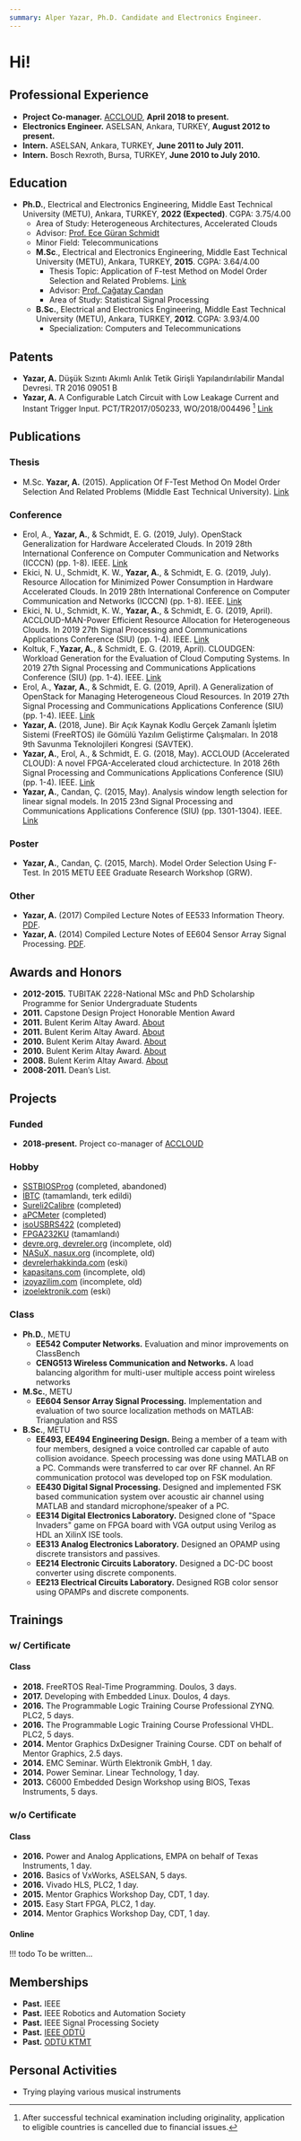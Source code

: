 ```yaml
---
summary: Alper Yazar, Ph.D. Candidate and Electronics Engineer.
---
```

<!-- markdownlint-disable MD005 MD007 -->
# Hi!

## Professional Experience

- **Project Co-manager.** [ACCLOUD](http://accloud.eee.metu.edu.tr), **April 2018 to present.**
- **Electronics Engineer.** ASELSAN, Ankara, TURKEY, **August 2012 to present.**
- **Intern.** ASELSAN, Ankara, TURKEY, **June 2011 to July 2011.**
- **Intern.** Bosch Rexroth, Bursa, TURKEY, **June 2010 to July 2010.**

## Education

- **Ph.D.**, Electrical and Electronics Engineering, Middle East Technical University (METU), Ankara, TURKEY, **2022 (Expected)**. CGPA: 3.75/4.00
    - Area of Study: Heterogeneous Architectures, Accelerated Clouds
    - Advisor: [Prof. Ece Güran Schmidt](http://users.metu.edu.tr/eguran)
    - Minor Field: Telecommunications
  - **M.Sc**., Electrical and Electronics Engineering, Middle East Technical University (METU), Ankara, TURKEY, **2015**. CGPA: 3.64/4.00
    - Thesis Topic: Application of F-test Method on Model Order Selection and Related Problems. [Link](http://library.metu.edu.tr/search~S4?/cV.EE+.15-53/cv.ee+.15+53/-3%2C-1%2C0%2CE/frameset&FF=cv.ee+.15+53&1%2C1%2C)
    - Advisor: [Prof. Çağatay Candan](http://users.metu.edu.tr/ccandan)
    - Area of Study: Statistical Signal Processing
  - **B.Sc.**, Electrical and Electronics Engineering, Middle East Technical University (METU), Ankara, TURKEY, **2012**. CGPA: 3.93/4.00
    - Specialization: Computers and Telecommunications

## Patents

- **Yazar, A.** Düşük Sızıntı Akımlı Anlık Tetik Girişli
  Yapılandırılabilir Mandal Devresi. TR 2016 09051 B
- **Yazar, A.** A Configurable Latch Circuit with Low Leakage Current
  and Instant Trigger Input. PCT/TR2017/050233, WO/2018/004496 [^1]
  [Link](https://patentscope.wipo.int/search/en/detail.jsf?docId=WO2018004496)

## Publications

### Thesis

- M.Sc. **Yazar, A.** (2015). Application Of F-Test Method On Model
  Order Selection And Related Problems (Middle East Technical
  University).
[Link](http://library.metu.edu.tr/search~S4?/cV.EE+.15-53/cv.ee+.15+53/-3%2C-1%2C0%2CE/frameset&FF=cv.ee+.15+53&1%2C1%2C)

### Conference

- Erol, A., **Yazar, A.**, & Schmidt, E. G. (2019, July). OpenStack
  Generalization for Hardware Accelerated Clouds. In 2019 28th
  International Conference on Computer Communication and Networks
  (ICCCN) (pp. 1-8). IEEE.
  [Link](https://doi.org/10.1109/ICCCN.2019.8847115)
- Ekici, N. U., Schmidt, K. W., **Yazar, A.**, & Schmidt, E. G. (2019,
  July). Resource Allocation for Minimized Power Consumption in
  Hardware Accelerated Clouds. In 2019 28th International Conference
  on Computer Communication and Networks (ICCCN) (pp. 1-8). IEEE.
  [Link](https://doi.org/10.1109/ICCCN.2019.8847159)
- Ekici, N. U., Schmidt, K. W., **Yazar, A.**, & Schmidt, E. G. (2019,
  April). ACCLOUD-MAN-Power Efficient Resource Allocation for
  Heterogeneous Clouds. In 2019 27th Signal Processing and
  Communications Applications Conference (SIU) (pp. 1-4). IEEE.
  [Link](https://doi.org/10.1109/SIU.2019.8806247)
- Koltuk, F.,**Yazar, A.**, & Schmidt, E. G. (2019, April).
  CLOUDGEN: Workload Generation for the Evaluation of Cloud Computing
  Systems. In 2019 27th Signal Processing and Communications
  Applications Conference (SIU) (pp. 1-4). IEEE.
  [Link](https://doi.org/10.1109/SIU.2019.8806358)
- Erol, A., **Yazar, A.**, & Schmidt, E. G. (2019, April). A
  Generalization of OpenStack for Managing Heterogeneous Cloud
  Resources. In 2019 27th Signal Processing and Communications
  Applications Conference (SIU) (pp. 1-4). IEEE.
  [Link](https://doi.org/10.1109/SIU.2019.8806551)
- **Yazar, A.** (2018, June). Bir Açık Kaynak Kodlu Gerçek Zamanlı
  İşletim Sistemi (FreeRTOS) ile Gömülü Yazılım Geliştirme
  Çalışmaları. In 2018 9th Savunma Teknolojileri Kongresi (SAVTEK).
- **Yazar, A.**, Erol, A., & Schmidt, E. G. (2018, May). ACCLOUD
  (Accelerated CLOUD): A novel FPGA-Accelerated cloud archictecture.
  In 2018 26th Signal Processing and Communications Applications
  Conference (SIU) (pp. 1-4). IEEE.
  [Link](https://doi.org/10.1109/SIU.2018.8404548)
- **Yazar, A.**, Candan, Ç. (2015, May). Analysis window length
selection for linear signal models. In 2015 23nd Signal Processing
and Communications Applications Conference (SIU) (pp. 1301-1304).
IEEE. [Link](https://doi.org/10.1109/SIU.2015.7130078)

### Poster

- **Yazar, A.**, Candan, Ç. (2015, March). Model Order Selection Using F-Test.
In 2015 METU EEE Graduate Research Workshop (GRW).

### Other

- **Yazar, A.** (2017) Compiled Lecture Notes of EE533 Information Theory.
[PDF](dow/ee533_information_theory_alper_yazar.pdf).
- **Yazar, A.** (2014) Compiled Lecture Notes of EE604 Sensor Array Signal Processing.
[PDF](dow/ee604_sensor_array_signal_processing_alper_yazar.pdf).

## Awards and Honors

- **2012-2015.** TUBITAK 2228-National MSc and PhD Scholarship Programme for Senior Undergraduate Students
- **2011.** Capstone Design Project Honorable Mention Award
- **2011.**  Bulent Kerim Altay Award. [About](http://bka.eee.metu.edu.tr/)
- **2011.**  Bulent Kerim Altay Award. [About](http://bka.eee.metu.edu.tr/)
- **2010.**  Bulent Kerim Altay Award. [About](http://bka.eee.metu.edu.tr/)
- **2010.**  Bulent Kerim Altay Award. [About](http://bka.eee.metu.edu.tr/)
- **2008.**  Bulent Kerim Altay Award. [About](http://bka.eee.metu.edu.tr/)
- **2008-2011.** Dean’s List.

## Projects

### Funded

- **2018-present.** Project co-manager of [ACCLOUD](project/accloud/index.md)

### Hobby

- [SSTBIOSProg](project/sstbiosprog/index.md) (completed, abandoned)
- [İBTÇ](project/ibtc/index.md) (tamamlandı, terk edildi)
- [Sureli2Calibre](project/sureli2calibre/index.md) (completed)
- [aPCMeter](project/apcmeter/index.md) (completed)
- [isoUSBRS422](project/isousbrs422/index.md) (completed)
- [FPGA232KU](project/fpga232ku/index.md) (tamamlandı)
- [devre.org, devreler.org](project/devre/index.md) (incomplete, old)
- [NASuX, nasux.org](project/nasux/index.md) (incomplete, old)
- [devrelerhakkinda.com](project/devrelerhakkinda/index.md) (eski)
- [kapasitans.com](project/kapasitans/index.md) (incomplete, old)
- [izoyazilim.com](project/izoyazilim/index.md) (incomplete, old)
- [izoelektronik.com](project/izoelektronik/index.md) (eski)

### Class

- **Ph.D.**, METU
    - **EE542 Computer Networks.** Evaluation and minor improvements on ClassBench
    - **CENG513 Wireless Communication and Networks.**  A load balancing algorithm for multi-user multiple access point wireless networks
- **M.Sc.**, METU
    - **EE604 Sensor Array Signal Processing.** Implementation and evaluation of two source localization methods on MATLAB: Triangulation and RSS
- **B.Sc.**, METU
    - **EE493, EE494 Engineering Design.**  Being a member of a team with four members, designed a voice controlled car
      capable of auto collision avoidance. Speech processing was done using MATLAB on a PC. Commands were transferred to car over RF channel. An RF
      communication protocol was developed top on FSK modulation.
    - **EE430 Digital Signal Processing.** Designed and implemented FSK based communication system over acoustic air
      channel using MATLAB and standard microphone/speaker of a PC.
    - **EE314 Digital Electronics Laboratory.** Designed clone of "Space Invaders" game on FPGA board with VGA output
      using Verilog as HDL an XilinX ISE tools.
    - **EE313 Analog Electronics Laboratory.** Designed an OPAMP using discrete transistors and passives.
    - **EE214 Electronic Circuits Laboratory.** Designed a DC-DC boost converter using discrete components.
    - **EE213 Electrical Circuits Laboratory.** Designed RGB color sensor using OPAMPs and discrete components.

## Trainings

### w/ Certificate

#### Class

- **2018.** FreeRTOS Real-Time Programming. Doulos, 3 days.
- **2017.** Developing with Embedded Linux. Doulos, 4 days.
- **2016.** The Programmable Logic Training Course Professional ZYNQ. PLC2, 5 days.
- **2016.** The Programmable Logic Training Course Professional VHDL. PLC2, 5 days.
- **2014.** Mentor Graphics DxDesigner Training Course. CDT on behalf of Mentor Graphics, 2.5 days.
- **2014.** EMC Seminar. Würth Elektronik GmbH, 1 day.
- **2014.** Power Seminar. Linear Technology, 1 day.
- **2013.** C6000 Embedded Design Workshop using BIOS, Texas Instruments, 5 days.

### w/o Certificate

#### Class

- **2016.** Power and Analog Applications, EMPA on behalf of Texas Instruments, 1 day.
- **2016.** Basics of VxWorks, ASELSAN, 5 days.
- **2016.** Vivado HLS, PLC2, 1 day.
- **2015.** Mentor Graphics Workshop Day, CDT, 1 day.
- **2015.** Easy Start FPGA, PLC2, 1 day.
- **2014.** Mentor Graphics Workshop Day, CDT, 1 day.

#### Online

!!! todo
    To be written...

## Memberships

- **Past.** IEEE
- **Past.** IEEE Robotics and Automation Society
- **Past.** IEEE Signal Processing Society
- **Past.** [IEEE ODTÜ](http://www.ieee.metu.edu.tr)
- **Past.** [ODTÜ KTMT](https://www.odtuktmt.com/)

## Personal Activities

- Trying playing various musical instruments

[^1]: After successful technical examination including originality, application to eligible countries is cancelled due to financial issues.
